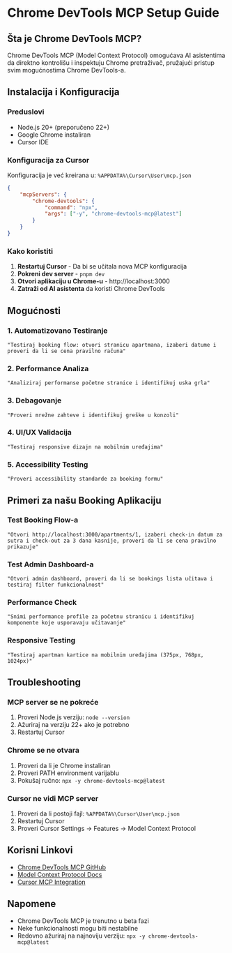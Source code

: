 # Chrome DevTools MCP Setup Guide

## Šta je Chrome DevTools MCP?

Chrome DevTools MCP (Model Context Protocol) omogućava AI asistentima da direktno kontrolišu i inspektuju Chrome pretraživač, pružajući pristup svim mogućnostima Chrome DevTools-a.

## Instalacija i Konfiguracija

### Preduslovi

- Node.js 20+ (preporučeno 22+)
- Google Chrome instaliran
- Cursor IDE

### Konfiguracija za Cursor

Konfiguracija je već kreirana u: `%APPDATA%\Cursor\User\mcp.json`

```json
{
	"mcpServers": {
		"chrome-devtools": {
			"command": "npx",
			"args": ["-y", "chrome-devtools-mcp@latest"]
		}
	}
}
```

### Kako koristiti

1. **Restartuj Cursor** - Da bi se učitala nova MCP konfiguracija
2. **Pokreni dev server** - `pnpm dev`
3. **Otvori aplikaciju u Chrome-u** - http://localhost:3000
4. **Zatraži od AI asistenta** da koristi Chrome DevTools

## Mogućnosti

### 1. Automatizovano Testiranje

```
"Testiraj booking flow: otvori stranicu apartmana, izaberi datume i proveri da li se cena pravilno računa"
```

### 2. Performance Analiza

```
"Analiziraj performanse početne stranice i identifikuj uska grla"
```

### 3. Debagovanje

```
"Proveri mrežne zahteve i identifikuj greške u konzoli"
```

### 4. UI/UX Validacija

```
"Testiraj responsive dizajn na mobilnim uređajima"
```

### 5. Accessibility Testing

```
"Proveri accessibility standarde za booking formu"
```

## Primeri za našu Booking Aplikaciju

### Test Booking Flow-a

```
"Otvori http://localhost:3000/apartments/1, izaberi check-in datum za sutra i check-out za 3 dana kasnije, proveri da li se cena pravilno prikazuje"
```

### Test Admin Dashboard-a

```
"Otvori admin dashboard, proveri da li se bookings lista učitava i testiraj filter funkcionalnost"
```

### Performance Check

```
"Snimi performance profile za početnu stranicu i identifikuj komponente koje usporavaju učitavanje"
```

### Responsive Testing

```
"Testiraj apartman kartice na mobilnim uređajima (375px, 768px, 1024px)"
```

## Troubleshooting

### MCP server se ne pokreće

1. Proveri Node.js verziju: `node --version`
2. Ažuriraj na verziju 22+ ako je potrebno
3. Restartuj Cursor

### Chrome se ne otvara

1. Proveri da li je Chrome instaliran
2. Proveri PATH environment varijablu
3. Pokušaj ručno: `npx -y chrome-devtools-mcp@latest`

### Cursor ne vidi MCP server

1. Proveri da li postoji fajl: `%APPDATA%\Cursor\User\mcp.json`
2. Restartuj Cursor
3. Proveri Cursor Settings → Features → Model Context Protocol

## Korisni Linkovi

- [Chrome DevTools MCP GitHub](https://github.com/ChromeDevTools/chrome-devtools-mcp)
- [Model Context Protocol Docs](https://modelcontextprotocol.io/)
- [Cursor MCP Integration](https://docs.cursor.com/advanced/model-context-protocol)

## Napomene

- Chrome DevTools MCP je trenutno u beta fazi
- Neke funkcionalnosti mogu biti nestabilne
- Redovno ažuriraj na najnoviju verziju: `npx -y chrome-devtools-mcp@latest`
